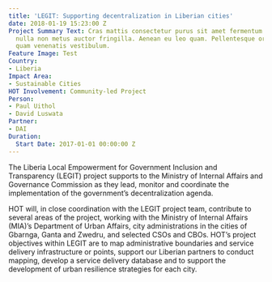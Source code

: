 ```yaml
---
title: 'LEGIT: Supporting decentralization in Liberian cities'
date: 2018-01-19 15:23:00 Z
Project Summary Text: Cras mattis consectetur purus sit amet fermentum. Donec ullamcorper
  nulla non metus auctor fringilla. Aenean eu leo quam. Pellentesque ornare sem lacinia
  quam venenatis vestibulum.
Feature Image: Test
Country:
- Liberia
Impact Area:
- Sustainable Cities
HOT Involvement: Community-led Project
Person:
- Paul Uithol
- David Luswata
Partner:
- DAI
Duration:
  Start Date: 2017-01-01 00:00:00 Z
---
```


The Liberia Local Empowerment for Government Inclusion and Transparency (LEGIT) project supports to the Ministry of Internal Affairs and Governance Commission as they lead, monitor and coordinate the implementation of the government’s decentralization agenda.

HOT will, in close coordination with the LEGIT project team, contribute to several areas of the project, working with the Ministry of Internal Affairs (MIA)’s Department of Urban Affairs, city administrations in the cities of Gbarnga, Ganta and Zwedru, and selected CSOs and CBOs. HOT’s project objectives within LEGIT are to map administrative boundaries and service delivery infrastructure or points, support our Liberian partners to conduct mapping, develop a service delivery database and to support the development of urban resilience strategies for each city.
